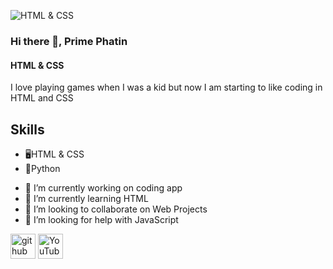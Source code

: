 ![HTML & CSS](https://yt3.googleusercontent.com/1JZgC34iFZi6D2HMiX6nZH5zDAky8-9Bfp-4xer4YsCGeiNQzxvOJpptb3E0rRCMTiiPo_adXg=w2276-fcrop64=1,00005a57ffffa5a8-k-c0xffffffff-no-nd-rj)

### Hi there 👋, Prime Phatin
#### HTML & CSS


I love playing games when I was a kid but now I am starting to like coding in HTML and CSS

## Skills
* 🖥️HTML & CSS
* 🐍Python

- 🔭 I’m currently working on coding app 
- 🌱 I’m currently learning HTML 
- 👯 I’m looking to collaborate on Web Projects 
- 🤔 I’m looking for help with JavaScript 


[<img src='https://cdn.jsdelivr.net/npm/simple-icons@3.0.1/icons/github.svg' alt='github' height='40'>](https://github.com/pim-iop)  [<img src='https://cdn.jsdelivr.net/npm/simple-icons@3.0.1/icons/youtube.svg' alt='YouTube' height='40'>](https://www.youtube.com/channel/UC59Jw4lXOnqsgCR4K-uHM0g)  

